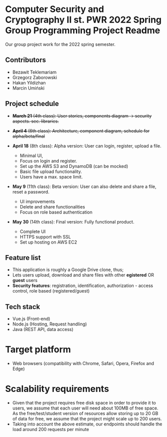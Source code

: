 # Computer Security and Cryptography II st. PWR 2022 Spring Group Programming Project Readme

Our group project work for the 2022 spring semester.

## Contributors

*  Bezawit Teklemariam
*  Grzegorz Zaborowski
*  Hakan Yildizhan
*  Marcin Umiński

## Project schedule

* ~~**March 21** (4th class): User stories, components diagram -> security aspects. sec. libraries.~~
* ~~**April 4** (6th class): Architecture, component diagram, schedule for alpha/beta/final~~

* **April 18** (8th class): Alpha version: User can login, register, upload a file.
    * Minimal UI, 
    * Focus on login and register. 
    * Set up the AWS S3 and DynamoDB (can be mocked) 
    * Basic file upload functionality. 
    * Users have a max. space limit.

* **May 9** (11th class): Beta version: User can also delete and share a file, reset a password.
    * UI improvements
    * Delete and share functionalities 
    * Focus on role based authentication

* **May 30** (14th class): Final version: Fully functional product.
    * Complete UI
    * HTTPS support with SSL
    * Set up hosting on AWS EC2

## Feature list

*  This application is roughly a Google Drive clone, thus;
*  Lets users upload, download and share files with other **egistered** OR **guest** users
*  **Security features**: registration, identification, authorization - access control, role based (registered/guest)

## Tech stack

* Vue.js (Front-end)
* Node.js (Hosting, Request handling)  
* Java (REST API, data access)

# Target platform
- Web browsers (compatibility with Chrome, Safari, Opera, Firefox and Edge)

# Scalability requirements
- Given that the project requires free disk space in order to provide it to users, we assume that each 
user will need about 100MB of free space. As the free/test/student version of resources allow storing up to 20 GB of data
for free, we assume that the project might scale up to 200 users.
- Taking into account the above estimate, our endpoints should handle the load around 200 requests per minute